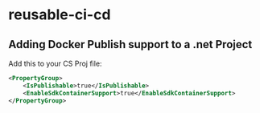 # reusable-ci-cd

## Adding Docker Publish support to a .net Project
Add this to your CS Proj file:
```xml
<PropertyGroup>
	<IsPublishable>true</IsPublishable>
	<EnableSdkContainerSupport>true</EnableSdkContainerSupport>
</PropertyGroup>
```